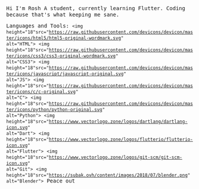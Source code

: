 <samp>
  Hi I'm Rosh
  A student, currently learning Flutter.
  Coding because that's what keeping me sane. 


Languages and Tools:</samp>
<code><img height="18"src="https://raw.githubusercontent.com/devicons/devicon/master/icons/html5/html5-original-wordmark.svg" alt="HTML"></code>
<code><img height="18"src="https://raw.githubusercontent.com/devicons/devicon/master/icons/css3/css3-original-wordmark.svg" alt="CSS3"></code>
<code><img height="18"src="https://raw.githubusercontent.com/devicons/devicon/master/icons/javascript/javascript-original.svg" alt="JS"></code>
<code><img height="18"src="https://raw.githubusercontent.com/devicons/devicon/master/icons/c/c-original.svg" alt="C"></code>
<code><img height="18"src="https://raw.githubusercontent.com/devicons/devicon/master/icons/python/python-original.svg" alt="Python"></code>
<code><img height="18"src="https://www.vectorlogo.zone/logos/dartlang/dartlang-icon.svg" alt="Dart"></code>
<code><img height="18"src="https://www.vectorlogo.zone/logos/flutterio/flutterio-icon.svg" alt="Flutter"></code>
<code><img height="18"src="https://www.vectorlogo.zone/logos/git-scm/git-scm-icon.svg" alt="Git"></code>
<code><img height="18"src="https://subak.ovh/content/images/2018/07/blender.png" alt="Blender"></code>
<samp>
  Peace out
</samp>
